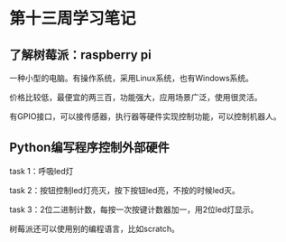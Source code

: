 # 第十三周学习笔记

## 了解树莓派：raspberry pi

一种小型的电脑。有操作系统，采用Linux系统，也有Windows系统。

价格比较低，最便宜的两三百，功能强大，应用场景广泛，使用很灵活。

有GPIO接口，可以接传感器，执行器等硬件实现控制功能，可以控制机器人。

## Python编写程序控制外部硬件

task 1：呼吸led灯

task 2：按钮控制led灯亮灭，按下按钮led亮，不按的时候led灭。

task 3：2位二进制计数，每按一次按键计数器加一，用2位led灯显示。

树莓派还可以使用别的编程语言，比如scratch。